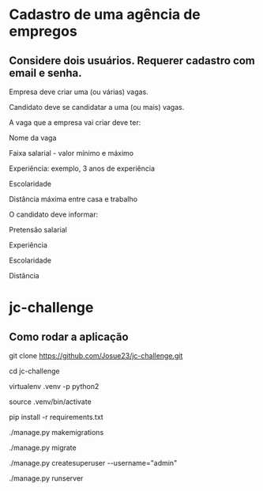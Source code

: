 # Cadastro de uma agência de empregos
## Considere dois usuários. Requerer cadastro com email e senha.
Empresa deve criar uma (ou várias) vagas.

Candidato deve se candidatar a uma (ou mais) vagas.

A vaga que a empresa vai criar deve ter:

Nome da vaga

Faixa salarial - valor mínimo e máximo

Experiência: exemplo, 3 anos de experiência

Escolaridade

Distância máxima entre casa e trabalho

O candidato deve informar:

Pretensão salarial

Experiência

Escolaridade

Distância

# jc-challenge
## Como rodar a aplicação

git clone https://github.com/Josue23/jc-challenge.git

cd jc-challenge

virtualenv .venv -p python2

source .venv/bin/activate

pip install -r requirements.txt

./manage.py makemigrations

./manage.py migrate

./manage.py createsuperuser --username="admin"

./manage.py runserver
